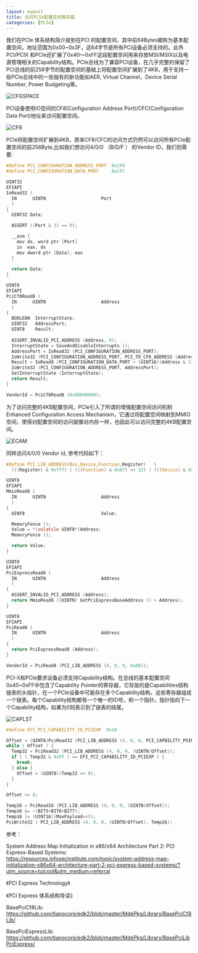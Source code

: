 ```yaml
---
layout: mypost
title: 访问PCIe配置空间寄存器
categories: [PCIe]
---
```


我们在PCIe 体系结构简介提到在PCI 的配置空间，其中前64Bytes被称为基本配置空间，地址范围为0x00~0x3F，这64字节是所有PCI设备必须支持的。此外PCI/PCIX 和PCIe还扩展了0x40～0xFF这段配置空间用来存放MSI/MSIX以及电源管理相关的Capability结构。PCIe总线为了兼容PCI设备，在几乎完整的保留了PCI总线的前256字节的配置空间的基础上将配置空间扩展到了4KB，用于支持一些PCIe总线中的一些独有的新功能如AER, Virtual Channel，Device Serial Number, Power Budgeting等。

![CFGSPACE](CFGSPACE.png)

PCI设备使用IO空间的CF8(Configuration Address Port)/CFC(Configuration Data Port)地址来访问配置空间。

![CF8](CF8.png)

PCIe将配置空间扩展到4KB，原来CF8/CFC的访问方式仍然可以访问所有PCIe配置空间的前256Byte,比如我们想访问4/0/0 （B/D/F ） 的Vendor ID，我们则需要:

```c
#define PCI_CONFIGURATION_ADDRESS_PORT  0xCF8
#define PCI_CONFIGURATION_DATA_PORT     0xCFC

UINT32
EFIAPI
IoRead32 (
  IN      UINTN                     Port
  )
{
  UINT32 Data;

  ASSERT ((Port & 3) == 0);

  __asm {
    mov dx, word ptr [Port]
    in  eax, dx
    mov dword ptr [Data], eax
  }
  
  return Data;
}

UINT8
EFIAPI
PciCf8Read8 (
  IN      UINTN                     Address
  )
{
  BOOLEAN  InterruptState;
  UINT32   AddressPort;
  UINT8    Result;
  
  ASSERT_INVALID_PCI_ADDRESS (Address, 0);
  InterruptState = SaveAndDisableInterrupts ();
  AddressPort = IoRead32 (PCI_CONFIGURATION_ADDRESS_PORT);
  IoWrite32 (PCI_CONFIGURATION_ADDRESS_PORT, PCI_TO_CF8_ADDRESS (Address));
  Result = IoRead8 (PCI_CONFIGURATION_DATA_PORT + (UINT16)(Address & 3));
  IoWrite32 (PCI_CONFIGURATION_ADDRESS_PORT, AddressPort);
  SetInterruptState (InterruptState);
  return Result;
}

VendorId = PciCf8Read8 (0x80040000);
```

为了访问完整的4KB配置空间，PCIe引入了所谓的增强配置空间访问机制Enhanced Configuration Access Mechanism，它通过将配置空间映射到MMIO空间，使得对配置空间的访问就像对内存一样，也因此可以访问完整的4KB配置空间。

![ECAM](ECAM.png)

同样访问4/0/0 Vendor id, 参考代码如下：

```c
#define PCI_LIB_ADDRESS(Bus,Device,Function,Register)   \
  (((Register) & 0xfff) | (((Function) & 0x07) << 12) | (((Device) & 0x1f) << 15) | (((Bus) & 0xff) << 20))

UINT8
EFIAPI
MmioRead8 (
  IN      UINTN                     Address
  )
{
  UINT8                             Value;

  MemoryFence ();
  Value = *(volatile UINT8*)Address;
  MemoryFence ();

  return Value;
}

UINT8
EFIAPI
PciExpressRead8 (
  IN      UINTN                     Address
  )
{
  ASSERT_INVALID_PCI_ADDRESS (Address);
  return MmioRead8 ((UINTN) GetPciExpressBaseAddress () + Address);
}

UINT8
EFIAPI
PciRead8 (
  IN      UINTN                     Address
  )
{
  return PciExpressRead8 (Address);
}

VendorId = PciRead8 (PCI_LIB_ADDRESS (4, 0, 0, 0x00));

```

PCI-X和PCIe要求设备必须支持Capability结构。在总线的基本配置空间0x40~0xFF中包含了Capability Pointer的寄存器，它存放的是Capabilities结构链表的头指针，在一个PCIe设备中可能存在多个Capability结构，这些寄存器组成一个链表。每个Capability结构都有一个唯一的ID号，和一个指针。指针指向下一个Capability结构，如果为0则表示到了链表的结尾。

![CAPLST](CAPLST.png)

```c
#define EFI_PCI_CAPABILITY_ID_PCIEXP  0x10

Offset = (UINT8)PciRead32 (PCI_LIB_ADDRESS (4, 0, 0, PCI_CAPBILITY_POINTER_OFFSET));
while ( Offset ) {
  Temp32 = PciRead32 (PCI_LIB_ADDRESS (4, 0, 0, (UINTN)Offset));
  if ( ( Temp32 & 0xFF ) == EFI_PCI_CAPABILITY_ID_PCIEXP ) {
    break;
  } else {
    Offset = (UINT8)(Temp32 >> 8);
  }
}

Offset += 8;

Temp16 = PciRead16 (PCI_LIB_ADDRESS (4, 0, 0, (UINTN)Offset));
Temp16 &= ~(BIT5+BIT6+BIT7);
Temp16 |= (UINT16)(MaxPayload<<5);
PciWrite32 ( PCI_LIB_ADDRESS (4, 0, 0, (UINTN)Offset), Temp16);

```

参考：

System Address Map Initialization in x86/x64 Architecture Part 2: PCI Express-Based Systems: https://resources.infosecinstitute.com/topic/system-address-map-initialization-x86x64-architecture-part-2-pci-express-based-systems/?utm_source=tuicool&utm_medium=referral

《PCI Express Technology》

《PCI Express 体系结构导读》

BasePciCf8Lib: https://github.com/tianocore/edk2/blob/master/MdePkg/Library/BasePciCf8Lib/

BasePciExpressLib: https://github.com/tianocore/edk2/blob/master/MdePkg/Library/BasePciLibPciExpress/



